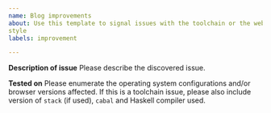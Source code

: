 ```yaml
---
name: Blog improvements
about: Use this template to signal issues with the toolchain or the website
style
labels: improvement

---
```


**Description of issue**
Please describe the discovered issue.

**Tested on**
Please enumerate the operating system configurations and/or browser versions
affected. If this is a toolchain issue, please also include version of
`stack` (if used), `cabal` and Haskell compiler used.
